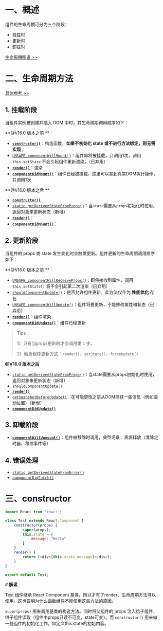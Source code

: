 # 一、概述

组件的生命周期可分为三个阶段：

- 挂载时
- 更新时
- 卸载时

[生命周期图谱 >>](http://projects.wojtekmaj.pl/react-lifecycle-methods-diagram/)

# 二、生命周期方法

[具体参考 >>](https://zh-hans.reactjs.org/docs/react-component.html#the-component-lifecycle)

## 1. 挂载阶段

当组件实例被创建并插入 DOM 中时，其生命周期调用顺序如下：

**@V16.0 版本之前 **

- [**`constructor()`**](https://zh-hans.reactjs.org/docs/react-component.html#constructor)：构造函数，**如果不初始化 state 或不进行方法绑定，则无需实现**；
- [`UNSAFE_componentWillMount()`](https://zh-hans.reactjs.org/docs/react-component.html#unsafe_componentwillmount)：组件即将被挂载，只调用1次，调用 `this.setState` 不会引起组件重新渲染。（已弃用）
- [**`render()`**](https://zh-hans.reactjs.org/docs/react-component.html#render)：渲染
- [**`componentDidMount()`**](https://zh-hans.reactjs.org/docs/react-component.html#componentdidmount)：组件已经被挂载，这里可以拿到真实DOM执行操作，只调用1次

**@V16.0 版本之后 **

- [**`constructor()`**](https://zh-hans.reactjs.org/docs/react-component.html#constructor)
- [`static getDerivedStateFromProps()`](https://zh-hans.reactjs.org/docs/react-component.html#static-getderivedstatefromprops)：当`state`需要从`props`初始化时使用，返回对象来更新状态（新增）
- [**`render()`**](https://zh-hans.reactjs.org/docs/react-component.html#render)：
- [**`componentDidMount()`**](https://zh-hans.reactjs.org/docs/react-component.html#componentdidmount)：

## 2. 更新阶段

当组件的 props 或 state 发生变化时会触发更新。组件更新的生命周期调用顺序如下：

**@V16.0 版本之前 **

- [`UNSAFE_componentWillReceiveProps()`](https://zh-hans.reactjs.org/docs/react-component.html#unsafe_componentwillreceiveprops)：即将接收到属性，调用 `this.setState()` 将不会引起第二次渲染（已弃用）
- [`shouldComponentUpdate()`](https://zh-hans.reactjs.org/docs/react-component.html#shouldcomponentupdate)：是否允许组件更新，此方法仅作为 **性能优化** 存在
- [`UNSAFE_componentWillUpdate()`](https://zh-hans.reactjs.org/docs/react-component.html#unsafe_componentwillupdate)：组件将要更新，不能修改属性和状态（已弃用）
- [**`render()`**](https://zh-hans.reactjs.org/docs/react-component.html#render)：组件渲染
- [**`componentDidUpdate()`**](https://zh-hans.reactjs.org/docs/react-component.html#componentdidupdate)：组件已经更新 

> Tips：
>
> 1）只有当props更新时才会调用第 `1` 步。
>
> 2）触发组件更新方式：`render()`、`setState()`、`forceUpdate()`

**@V16.0 版本之后**

- [`static getDerivedStateFromProps()`](https://zh-hans.reactjs.org/docs/react-component.html#static-getderivedstatefromprops)：当state需要从props初始化时使用，返回对象来更新状态（新增）
- [`shouldComponentUpdate()`](https://zh-hans.reactjs.org/docs/react-component.html#shouldcomponentupdate)
- [**`render()`**](https://zh-hans.reactjs.org/docs/react-component.html#render)
- [`getSnapshotBeforeUpdate()`](https://zh-hans.reactjs.org/docs/react-component.html#getsnapshotbeforeupdate)：在可能更改之前从DOM捕获一些信息（例如滚动位置）（新增）
- [**`componentDidUpdate()`**](https://zh-hans.reactjs.org/docs/react-component.html#componentdidupdate)

## 3. 卸载阶段

- [**`componentWillUnmount()`**](https://zh-hans.reactjs.org/docs/react-component.html#componentwillunmount)：组件被移除时调用，典型场景：资源释放（清除定时器、移除事件等）

## 4. 错误处理

- [`static getDerivedStateFromError()`](https://zh-hans.reactjs.org/docs/react-component.html#static-getderivedstatefromerror)
- [`componentDidCatch()`](https://zh-hans.reactjs.org/docs/react-component.html#componentdidcatch)

# 三、constructor

```js
import React from 'react';

class Test extends React.Component {
    constructor(props) {
        super(props);
        this.state = {
            message: "Hello"
        }
    }
    render() {
        return (<div>{this.state.message}</div>);
    }
}

export default Test;
```

**# 解读**

Test 组件继承 React.Component 基类，所以才有了render、生命周期方法可以使用。这也说明为什么函数组件不能使用这些方法的原因。

`super(props)` 用来调用基类的构造方法。同时将父组件的 props 注入给子组件，供子组件读取（组件中props只读不可变，state可变）。而 `constructor()` 用来做一些组件的初始化工作，如定义this.state的初始内容。

